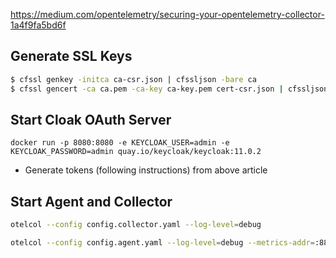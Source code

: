 https://medium.com/opentelemetry/securing-your-opentelemetry-collector-1a4f9fa5bd6f

## Generate SSL Keys 

```bash
$ cfssl genkey -initca ca-csr.json | cfssljson -bare ca
$ cfssl gencert -ca ca.pem -ca-key ca-key.pem cert-csr.json | cfssljson -bare cert
```

## Start Cloak OAuth Server 

```
docker run -p 8080:8080 -e KEYCLOAK_USER=admin -e KEYCLOAK_PASSWORD=admin quay.io/keycloak/keycloak:11.0.2
```
- Generate tokens (following instructions) from above article

## Start Agent and Collector 

```bash
otelcol --config config.collector.yaml --log-level=debug
```

```bash
otelcol --config config.agent.yaml --log-level=debug --metrics-addr=:8898
```







